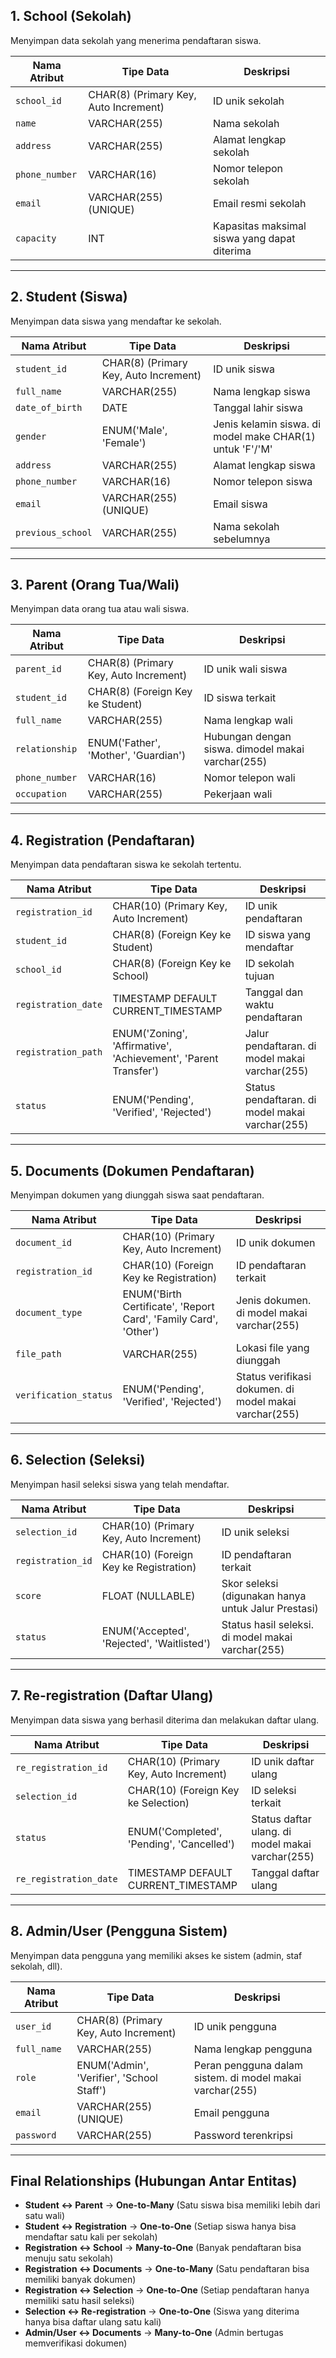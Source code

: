 ## **1. School (Sekolah)**
Menyimpan data sekolah yang menerima pendaftaran siswa.  

| **Nama Atribut**  | **Tipe Data**  | **Deskripsi**  |
|------------------|--------------|---------------|
| `school_id`  | CHAR(8) (Primary Key, Auto Increment)  | ID unik sekolah |
| `name`  | VARCHAR(255)  | Nama sekolah |
| `address`  | VARCHAR(255)  | Alamat lengkap sekolah |
| `phone_number`  | VARCHAR(16)  | Nomor telepon sekolah |
| `email`  | VARCHAR(255) (UNIQUE) | Email resmi sekolah |
| `capacity`  | INT  | Kapasitas maksimal siswa yang dapat diterima |

---

## **2. Student (Siswa)**
Menyimpan data siswa yang mendaftar ke sekolah.  

| **Nama Atribut**  | **Tipe Data**  | **Deskripsi**  |
|------------------|--------------|---------------|
| `student_id`  | CHAR(8) (Primary Key, Auto Increment)  | ID unik siswa |
| `full_name`  | VARCHAR(255)  | Nama lengkap siswa |
| `date_of_birth`  | DATE  | Tanggal lahir siswa |
| `gender`  | ENUM('Male', 'Female')  | Jenis kelamin siswa. di model make CHAR(1) untuk 'F'/'M' | 
| `address`  | VARCHAR(255)  | Alamat lengkap siswa |
| `phone_number`  | VARCHAR(16)  | Nomor telepon siswa |
| `email`  | VARCHAR(255) (UNIQUE) | Email siswa |
| `previous_school`  | VARCHAR(255)  | Nama sekolah sebelumnya |

---

## **3. Parent (Orang Tua/Wali)**
Menyimpan data orang tua atau wali siswa.  

| **Nama Atribut**  | **Tipe Data**  | **Deskripsi**  |
|------------------|--------------|---------------|
| `parent_id`  | CHAR(8) (Primary Key, Auto Increment)  | ID unik wali siswa |
| `student_id`  | CHAR(8) (Foreign Key ke Student)  | ID siswa terkait |
| `full_name`  | VARCHAR(255)  | Nama lengkap wali |
| `relationship`  | ENUM('Father', 'Mother', 'Guardian')  | Hubungan dengan siswa. dimodel makai varchar(255) | 
| `phone_number`  | VARCHAR(16)  | Nomor telepon wali |
| `occupation`  | VARCHAR(255)  | Pekerjaan wali |

---

## **4. Registration (Pendaftaran)**
Menyimpan data pendaftaran siswa ke sekolah tertentu.  

| **Nama Atribut**  | **Tipe Data**  | **Deskripsi**  |
|------------------|--------------|---------------|
| `registration_id`  | CHAR(10) (Primary Key, Auto Increment)  | ID unik pendaftaran |
| `student_id`  | CHAR(8) (Foreign Key ke Student)  | ID siswa yang mendaftar |
| `school_id`  | CHAR(8) (Foreign Key ke School)  | ID sekolah tujuan |
| `registration_date`  | TIMESTAMP DEFAULT CURRENT_TIMESTAMP | Tanggal dan waktu pendaftaran |
| `registration_path`  | ENUM('Zoning', 'Affirmative', 'Achievement', 'Parent Transfer') | Jalur pendaftaran. di model makai varchar(255) | 
| `status`  | ENUM('Pending', 'Verified', 'Rejected') | Status pendaftaran. di model makai varchar(255) |

---

## **5. Documents (Dokumen Pendaftaran)**
Menyimpan dokumen yang diunggah siswa saat pendaftaran.  

| **Nama Atribut**  | **Tipe Data**  | **Deskripsi**  |
|------------------|--------------|---------------|
| `document_id`  | CHAR(10) (Primary Key, Auto Increment)  | ID unik dokumen |
| `registration_id`  | CHAR(10) (Foreign Key ke Registration)  | ID pendaftaran terkait |
| `document_type`  | ENUM('Birth Certificate', 'Report Card', 'Family Card', 'Other') | Jenis dokumen. di model makai varchar(255) |
| `file_path`  | VARCHAR(255)  | Lokasi file yang diunggah |
| `verification_status`  | ENUM('Pending', 'Verified', 'Rejected') | Status verifikasi dokumen. di model makai varchar(255) |

---

## **6. Selection (Seleksi)**
Menyimpan hasil seleksi siswa yang telah mendaftar.  

| **Nama Atribut**  | **Tipe Data**  | **Deskripsi**  |
|------------------|--------------|---------------|
| `selection_id`  | CHAR(10) (Primary Key, Auto Increment)  | ID unik seleksi |
| `registration_id`  | CHAR(10) (Foreign Key ke Registration)  | ID pendaftaran terkait |
| `score`  | FLOAT (NULLABLE) | Skor seleksi (digunakan hanya untuk Jalur Prestasi) |
| `status`  | ENUM('Accepted', 'Rejected', 'Waitlisted') | Status hasil seleksi. di model makai varchar(255) |

---

## **7. Re-registration (Daftar Ulang)**
Menyimpan data siswa yang berhasil diterima dan melakukan daftar ulang.  

| **Nama Atribut**  | **Tipe Data**  | **Deskripsi**  |
|------------------|--------------|---------------|
| `re_registration_id`  | CHAR(10) (Primary Key, Auto Increment)  | ID unik daftar ulang |
| `selection_id`  | CHAR(10) (Foreign Key ke Selection)  | ID seleksi terkait |
| `status`  | ENUM('Completed', 'Pending', 'Cancelled') | Status daftar ulang. di model makai varchar(255) |
| `re_registration_date`  | TIMESTAMP DEFAULT CURRENT_TIMESTAMP | Tanggal daftar ulang |

---

## **8. Admin/User (Pengguna Sistem)**
Menyimpan data pengguna yang memiliki akses ke sistem (admin, staf sekolah, dll).  

| **Nama Atribut**  | **Tipe Data**  | **Deskripsi**  |
|------------------|--------------|---------------|
| `user_id`  | CHAR(8) (Primary Key, Auto Increment)  | ID unik pengguna |
| `full_name`  | VARCHAR(255)  | Nama lengkap pengguna |
| `role`  | ENUM('Admin', 'Verifier', 'School Staff') | Peran pengguna dalam sistem. di model makai varchar(255) |
| `email`  | VARCHAR(255) (UNIQUE) | Email pengguna |
| `password`  | VARCHAR(255) | Password terenkripsi |

---

## **Final Relationships (Hubungan Antar Entitas)**
- **Student ↔ Parent** → **One-to-Many** (Satu siswa bisa memiliki lebih dari satu wali)  
- **Student ↔ Registration** → **One-to-One** (Setiap siswa hanya bisa mendaftar satu kali per sekolah)  
- **Registration ↔ School** → **Many-to-One** (Banyak pendaftaran bisa menuju satu sekolah)  
- **Registration ↔ Documents** → **One-to-Many** (Satu pendaftaran bisa memiliki banyak dokumen)  
- **Registration ↔ Selection** → **One-to-One** (Setiap pendaftaran hanya memiliki satu hasil seleksi)  
- **Selection ↔ Re-registration** → **One-to-One** (Siswa yang diterima hanya bisa daftar ulang satu kali)  
- **Admin/User ↔ Documents** → **Many-to-One** (Admin bertugas memverifikasi dokumen)  
